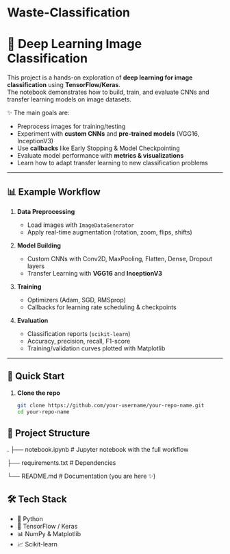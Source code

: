 # Waste-Classification

# 🧠 Deep Learning Image Classification

This project is a hands-on exploration of **deep learning for image classification** using **TensorFlow/Keras**.  
The notebook demonstrates how to build, train, and evaluate CNNs and transfer learning models on image datasets.  

✨ The main goals are:
- Preprocess images for training/testing
- Experiment with **custom CNNs** and **pre-trained models** (VGG16, InceptionV3)
- Use **callbacks** like Early Stopping & Model Checkpointing
- Evaluate model performance with **metrics & visualizations**
- Learn how to adapt transfer learning to new classification problems

---

## 📊 Example Workflow
1. **Data Preprocessing**  
   - Load images with `ImageDataGenerator`  
   - Apply real-time augmentation (rotation, zoom, flips, shifts)  

2. **Model Building**  
   - Custom CNNs with Conv2D, MaxPooling, Flatten, Dense, Dropout layers  
   - Transfer Learning with **VGG16** and **InceptionV3**  

3. **Training**  
   - Optimizers (Adam, SGD, RMSprop)  
   - Callbacks for learning rate scheduling & checkpoints  

4. **Evaluation**  
   - Classification reports (`scikit-learn`)  
   - Accuracy, precision, recall, F1-score  
   - Training/validation curves plotted with Matplotlib  

---

## 🚀 Quick Start

1. **Clone the repo**  
   ```bash
   git clone https://github.com/your-username/your-repo-name.git
   cd your-repo-name

## 📂 Project Structure
.
├── notebook.ipynb   # Jupyter notebook with the full workflow

├── requirements.txt # Dependencies

└── README.md        # Documentation (you are here ✨)

## 🛠️ Tech Stack

- 🐍 Python
- 🤖 TensorFlow / Keras
- 📊 NumPy & Matplotlib
- 📈 Scikit-learn
